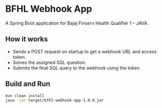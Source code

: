 # BFHL Webhook App

A Spring Boot application for Bajaj Finserv Health Qualifier 1 – JAVA.

## How it works

- Sends a POST request on startup to get a webhook URL and access token.
- Solves the assigned SQL question.
- Submits the final SQL query to the webhook using the token.

## Build and Run

```bash
mvn clean install
java -jar target/bfhl-webhook-app-1.0.0.jar
```

